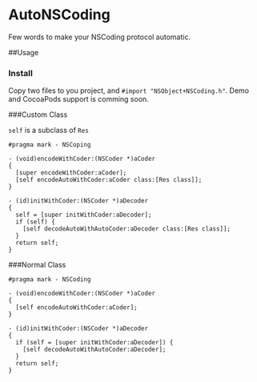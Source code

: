 AutoNSCoding
============

Few words to make your NSCoding protocol automatic.


##Usage

### Install
Copy two files to you project, and `#import "NSObject+NSCoding.h"`.
Demo and CocoaPods support is comming soon.

###Custom Class

`self` is a subclass of `Res`

```objc
#pragma mark - NSCoping

- (void)encodeWithCoder:(NSCoder *)aCoder
{
  [super encodeWithCoder:aCoder];
  [self encodeAutoWithCoder:aCoder class:[Res class]];
}

- (id)initWithCoder:(NSCoder *)aDecoder
{
  self = [super initWithCoder:aDecoder];
  if (self) {
    [self decodeAutoWithAutoCoder:aDecoder class:[Res class]];
  }
  return self;
}
```

###Normal Class


```objc
#pragma mark - NSCoding

- (void)encodeWithCoder:(NSCoder *)aCoder
{
  [self encodeAutoWithCoder:aCoder];
}

- (id)initWithCoder:(NSCoder *)aDecoder
{
  if (self = [super initWithCoder:aDecoder]) {
    [self decodeAutoWithAutoCoder:aDecoder];
  }
  return self;
}
```
